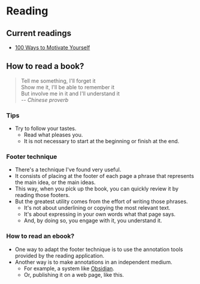 # Reading

## Current readings

- [100 Ways to Motivate Yourself](100-ways-to-motivate-yourself.md)

## How to read a book?

> Tell me something, I'll forget it \
> Show me it, I'll be able to remember it \
> But involve me in it and I'll understand it \
> _-- Chinese proverb_

### Tips

- Try to follow your tastes.
   - Read what pleases you.
   - It is not necessary to start at the beginning or finish at the end.

### Footer technique

- There's a technique I've found very useful.
- It consists of placing at the footer of each page a phrase that represents the main idea, or the main ideas.
- This way, when you pick up the book, you can quickly review it by reading those footers.
- But the greatest utility comes from the effort of writing those phrases.
  - It's not about underlining or copying the most relevant text.
  - It's about expressing in your own words what that page says.
  - And, by doing so, you engage with it, you understand it.

### How to read an ebook?

- One way to adapt the footer technique is to use the annotation tools provided by the reading application.
- Another way is to make annotations in an independent medium.
  - For example, a system like [Obsidian](https://obsidian.md/).
  - Or, publishing it on a web page, like this.

